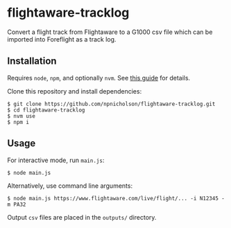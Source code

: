 # flightaware-tracklog
Convert a flight track from Flightaware to a G1000 csv file which can be imported into Foreflight as a track log.

## Installation

Requires `node`, `npm`, and optionally `nvm`. See [this guide](https://docs.npmjs.com/downloading-and-installing-node-js-and-npm) for details.

Clone this repository and install dependencies:

```shell
$ git clone https://github.com/npnicholson/flightaware-tracklog.git
$ cd flightaware-tracklog
$ nvm use
$ npm i
```

## Usage

For interactive mode, run `main.js`:
```shell
$ node main.js
```

Alternatively, use command line arguments:
```shell
$ node main.js https://www.flightaware.com/live/flight/... -i N12345 -m PA32
```

Output `csv` files are placed in the `outputs/` directory.
